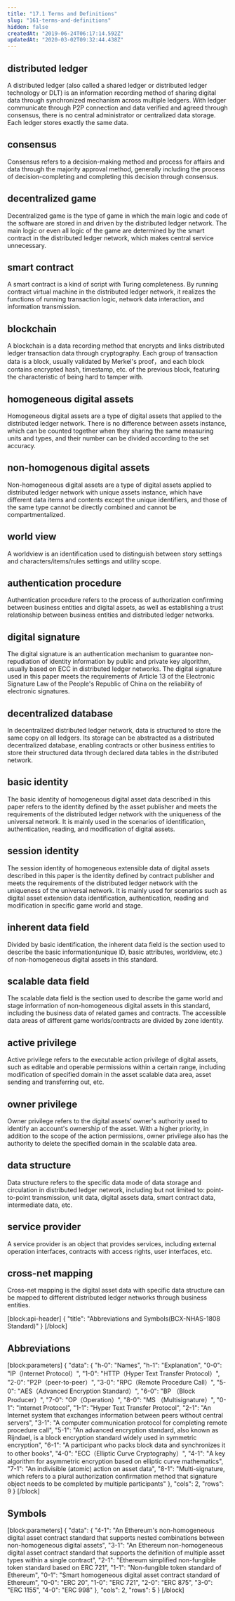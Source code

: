 ```yaml
---
title: "17.1 Terms and Definitions"
slug: "161-terms-and-definitions"
hidden: false
createdAt: "2019-06-24T06:17:14.592Z"
updatedAt: "2020-03-02T09:32:44.438Z"
---
```

## distributed ledger
A distributed ledger (also called a shared ledger or distributed ledger technology or DLT) is an information recording method of sharing digital data through synchronized mechanism across multiple ledgers. With ledger communicate through P2P connection and data verified and agreed through consensus, there is no central administrator or centralized data storage. Each ledger stores exactly the same data.

## consensus
Consensus refers to a decision-making method and process for affairs and data through the majority approval method, generally including the process of decision-completing and completing this decision through consensus.

## decentralized game
Decentralized game is the type of game in which the main logic and code of the software are stored in and driven by the distributed ledger network. The main logic or even all logic of the game are determined by the smart contract in the distributed ledger network, which makes central service unnecessary.

## smart contract
A smart contract is a kind of script with Turing completeness. By running contract virtual machine in the distributed ledger network, it realizes the functions of running transaction logic, network data interaction, and information transmission.

## blockchain
A blockchain is a data recording method that encrypts and links distributed ledger transaction data through cryptography. Each group of transaction data is a block, usually validated by Merkel's proof，and each block contains encrypted hash, timestamp, etc. of the previous block, featuring the characteristic of being hard to tamper with. 

## homogeneous digital assets
Homogeneous digital assets are a type of digital assets that applied to the distributed ledger network. There is no difference between assets instance, which can be counted together when they sharing the same measuring units and types, and their number can be divided according to the set accuracy.

## non-homogenous digital assets
Non-homogeneous digital assets are a type of digital assets applied to distributed ledger network with unique assets instance, which have different data items and contents except the unique identifiers, and those of the same type cannot be directly combined and cannot be compartmentalized.

## world view
A worldview is an identification used to distinguish between story settings and characters/items/rules settings and utility scope.

## authentication procedure
Authentication procedure refers to the process of authorization confirming between business entities and digital assets, as well as establishing a trust relationship between business entities and distributed ledger networks.

## digital signature
The digital signature is an authentication mechanism to guarantee non-repudiation of identity information by public and private key algorithm, usually based on ECC in distributed ledger networks. The digital signature used in this paper meets the requirements of Article 13 of the Electronic Signature Law of the People's Republic of China on the reliability of electronic signatures.

## decentralized database
In decentralized distributed ledger network, data is structured to store the same copy on all ledgers. Its storage can be abstracted as a distributed decentralized database, enabling contracts or other business entities to store their structured data through declared data tables in the distributed network.

## basic identity
The basic identity of homogeneous digital asset data described in this paper refers to the identity defined by the asset publisher and meets the requirements of the distributed ledger network with the uniqueness of the universal network. It is mainly used in the scenarios of identification, authentication, reading, and modification of digital assets.

## session identity
The session identity of homogeneous extensible data of digital assets described in this paper is the identity defined by contract publisher and meets the requirements of the distributed ledger network with the uniqueness of the universal network. It is mainly used for scenarios such as digital asset extension data identification, authentication, reading and modification in specific game world and stage.

##  inherent data field
Divided by basic identification, the inherent data field is the section used to describe the basic information(unique ID, basic attributes, worldview, etc.) of non-homogeneous digital assets in this standard. 

## scalable data field
The scalable data field is the section used to describe the game world and stage information of non-homogeneous digital assets in this standard, including the business data of related games and contracts. The accessible data areas of different game worlds/contracts are divided by zone identity.

## active privilege
Active privilege refers to the executable action privilege of digital assets, such as editable and operable permissions within a certain range, including modification of specified domain in the asset scalable data area, asset sending and transferring out, etc.

## owner privilege
Owner privilege refers to the digital assets’ owner's authority used to identify an account's ownership of the asset. With a higher priority, in addition to the scope of the action permissions, owner privilege also has the authority to delete the specified domain in the scalable data area.

## data structure
Data structure refers to the specific data mode of data storage and circulation in distributed ledger network, including but not limited to: point-to-point transmission, unit data, digital assets data, smart contract data, intermediate data, etc.

## service provider
A service provider is an object that provides services, including external operation interfaces, contracts with access rights, user interfaces, etc.

## cross-net mapping
Cross-net mapping is the digital asset data with specific data structure can be mapped to different distributed ledger networks through business entities. 

[block:api-header]
{
  "title": "Abbreviations and Symbols(BCX-NHAS-1808 Standard)"
}
[/block]
## Abbreviations 
[block:parameters]
{
  "data": {
    "h-0": "Names",
    "h-1": "Explanation",
    "0-0": "IP（Internet Protocol）",
    "1-0": "HTTP（Hyper Text Transfer Protocol）",
    "2-0": "P2P（peer-to-peer）",
    "3-0": "RPC（Remote Procedure Call）",
    "5-0": "AES（Advanced Encryption Standard）",
    "6-0": "BP （Block Producer）",
    "7-0": "OP（Operation）",
    "8-0": "MS （Multisignature）",
    "0-1": "Internet Protocol",
    "1-1": "Hyper Text Transfer Protocol",
    "2-1": "An Internet system that exchanges information between peers without central servers",
    "3-1": "A computer communication protocol for completing remote procedure call",
    "5-1": "An advanced encryption standard, also known as Rijndael, is a block encryption standard widely used in symmetric encryption",
    "6-1": "A participant who packs block data and synchronizes it to other books",
    "4-0": "ECC（Elliptic Curve Cryptography）",
    "4-1": "A key algorithm for asymmetric encryption based on elliptic curve mathematics",
    "7-1": "An indivisible (atomic) action on asset data",
    "8-1": "Multi-signature, which refers to a plural authorization confirmation method that signature object needs to be completed by multiple participants"
  },
  "cols": 2,
  "rows": 9
}
[/block]
## Symbols


[block:parameters]
{
  "data": {
    "4-1": "An Ethereum's non-homogeneous digital asset contract standard that supports nested combinations between non-homogeneous digital assets",
    "3-1": "An Ethereum non-homogeneous digital asset contract standard that supports the definition of multiple asset types within a single contract",
    "2-1": "Ethereum simplified non-fungible token standard based on ERC 721",
    "1-1": "Non-fungible token standard of Ethereum",
    "0-1": "Smart homogeneous digital asset contract standard of Ethereum",
    "0-0": "ERC 20",
    "1-0": "ERC 721",
    "2-0": "ERC 875",
    "3-0": "ERC 1155",
    "4-0": "ERC 998"
  },
  "cols": 2,
  "rows": 5
}
[/block]